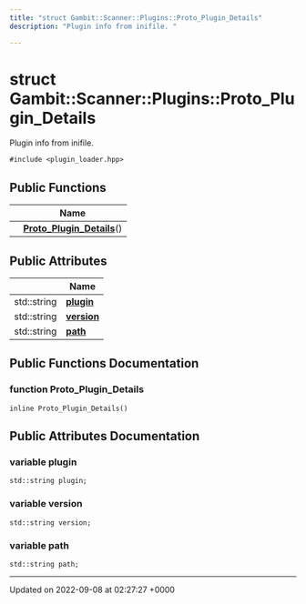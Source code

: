 ```yaml
---
title: "struct Gambit::Scanner::Plugins::Proto_Plugin_Details"
description: "Plugin info from inifile. "

---
```


# struct Gambit::Scanner::Plugins::Proto_Plugin_Details



Plugin info from inifile. 


`#include <plugin_loader.hpp>`

## Public Functions

|                | Name           |
| -------------- | -------------- |
| | **[Proto_Plugin_Details](/documentation/code/classes/structgambit_1_1scanner_1_1plugins_1_1proto__plugin__details/#function-proto-plugin-details)**() |

## Public Attributes

|                | Name           |
| -------------- | -------------- |
| std::string | **[plugin](/documentation/code/classes/structgambit_1_1scanner_1_1plugins_1_1proto__plugin__details/#variable-plugin)**  |
| std::string | **[version](/documentation/code/classes/structgambit_1_1scanner_1_1plugins_1_1proto__plugin__details/#variable-version)**  |
| std::string | **[path](/documentation/code/classes/structgambit_1_1scanner_1_1plugins_1_1proto__plugin__details/#variable-path)**  |

## Public Functions Documentation

### function Proto_Plugin_Details

```
inline Proto_Plugin_Details()
```


## Public Attributes Documentation

### variable plugin

```
std::string plugin;
```


### variable version

```
std::string version;
```


### variable path

```
std::string path;
```


-------------------------------

Updated on 2022-09-08 at 02:27:27 +0000